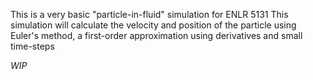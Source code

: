 This is a very basic "particle-in-fluid" simulation for ENLR 5131
This simulation will calculate the velocity and position of the particle using Euler's method, a first-order approximation using derivatives and small time-steps

*WIP*